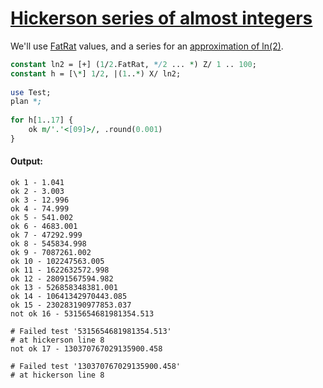 [1]: https://rosettacode.org/wiki/Hickerson_series_of_almost_integers

# [Hickerson series of almost integers][1]

We'll use [FatRat](http://doc.perl6.org/type/FatRat) values, and a series for an [approximation of ln(2)](http://mathworld.wolfram.com/NaturalLogarithmof2.html).

```perl
constant ln2 = [+] (1/2.FatRat, */2 ... *) Z/ 1 .. 100;
constant h = [\*] 1/2, |(1..*) X/ ln2;
 
use Test;
plan *;
 
for h[1..17] {
    ok m/'.'<[09]>/, .round(0.001) 
}
```

#### Output:
```
ok 1 - 1.041
ok 2 - 3.003
ok 3 - 12.996
ok 4 - 74.999
ok 5 - 541.002
ok 6 - 4683.001
ok 7 - 47292.999
ok 8 - 545834.998
ok 9 - 7087261.002
ok 10 - 102247563.005
ok 11 - 1622632572.998
ok 12 - 28091567594.982
ok 13 - 526858348381.001
ok 14 - 10641342970443.085
ok 15 - 230283190977853.037
not ok 16 - 5315654681981354.513

# Failed test '5315654681981354.513'
# at hickerson line 8
not ok 17 - 130370767029135900.458

# Failed test '130370767029135900.458'
# at hickerson line 8
```